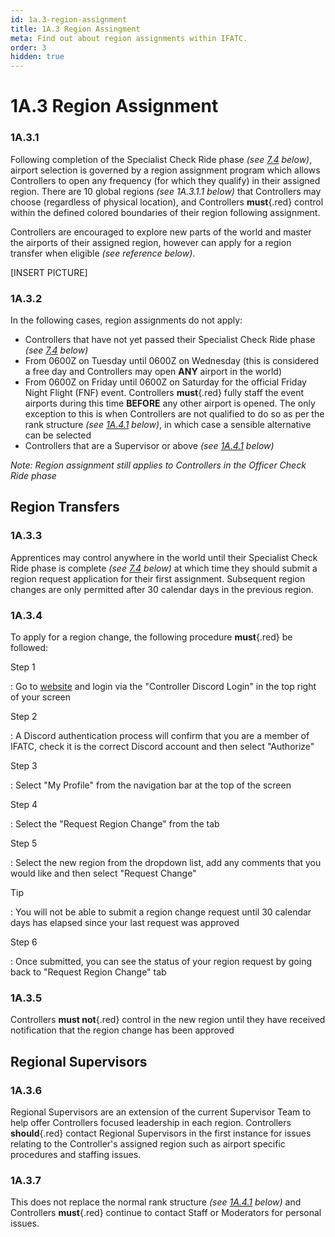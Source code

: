 ```yaml
---
id: 1a.3-region-assignment
title: 1A.3 Region Assingment
meta: Find out about region assignments within IFATC.
order: 3
hidden: true
---
```


# 1A.3  Region Assignment



### 1A.3.1

Following completion of the Specialist Check Ride phase *(see [7.4](/guide/atc-manual/7.-recruitment-and-training/7.4-promotion-to-specialist-(check-ride)) below)*, airport selection is governed by a region assignment program which allows Controllers to open any frequency (for which they qualify) in their assigned region. There are 10 global regions *(see 1A.3.1.1 below)* that Controllers may choose (regardless of physical location), and Controllers **must**{.red} control within the defined colored boundaries of their region following assignment.



Controllers are encouraged to explore new parts of the world and master the airports of their assigned region, however can apply for a region transfer when eligible *(see reference below)*.



[INSERT PICTURE]



### 1A.3.2

In the following cases, region assignments do not apply:



- Controllers that have not yet passed their Specialist Check Ride phase *(see [7.4](/guide/atc-manual/7.-recruitment-and-training/7.4-promotion-to-specialist-(check-ride)) below)*
- From 0600Z on Tuesday until 0600Z on Wednesday (this is considered a free day and Controllers may open **ANY** airport in the world)
- From 0600Z on Friday until 0600Z on Saturday for the official Friday Night Flight (FNF) event. Controllers **must**{.red} fully staff the event airports during this time **BEFORE** any other airport is opened. The only exception to this is when Controllers are not qualified to do so as per the rank structure *(see [1A.4.1](/guide/atc-manual/1a.-new-entrants/1a.4-rank-structure#1a.4.1) below)*, in which case a sensible alternative can be selected
- Controllers that are a Supervisor or above *(see [1A.4.1](/guide/atc-manual/1a.-new-entrants/1a.4-rank-structure#1a.4.1) below)*



*Note: Region assignment still applies to Controllers in the Officer Check Ride phase*



## Region Transfers



### 1A.3.3

Apprentices may control anywhere in the world until their Specialist Check Ride phase is complete *(see [7.4](/guide/atc-manual/7.-recruitment-and-training/7.4-promotion-to-specialist-(check-ride)) below)* at which time they should submit a region request application for their first assignment. Subsequent region changes are only permitted after 30 calendar days in the previous region.



### 1A.3.4

To apply for a region change, the following procedure **must**{.red} be followed: 



Step 1

: Go to [website](https://if-atc.com) and login via the "Controller Discord Login" in the top right of your screen



Step 2

: A Discord authentication process will confirm that you are a member of IFATC, check it is the correct Discord account and then select "Authorize"



Step 3

: Select "My Profile" from the navigation bar at the top of the screen



Step 4

: Select the "Request Region Change" from the tab



Step 5

: Select the new region from the dropdown list, add any comments that you would like and then select "Request Change"



Tip

: You will not be able to submit a region change request until 30 calendar days has elapsed since your last request was approved



Step 6

: Once submitted, you can see the status of your region request by going back to "Request Region Change" tab



### 1A.3.5

Controllers **must not**{.red} control in the new region until they have received notification that the region change has been approved 



## Regional Supervisors



### 1A.3.6

Regional Supervisors are an extension of the current Supervisor Team to help offer Controllers focused leadership in each region. Controllers **should**{.red} contact Regional Supervisors in the first instance for issues relating to the Controller's assigned region such as airport specific procedures and staffing issues.



### 1A.3.7

This does not replace the normal rank structure *(see [1A.4.1](/guide/atc-manual/1a.-new-entrants/1a.4-rank-structure#1a.4.1) below)* and Controllers **must**{.red} continue to contact Staff or Moderators for personal issues. 